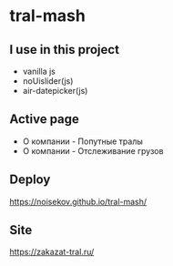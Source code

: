 # tral-mash

## I use in this project
* vanilla js
* noUislider(js)
* air-datepicker(js)

## Active page
* О компании - Попутные тралы 
* О компании - Отслеживание грузов 

## Deploy
https://noisekov.github.io/tral-mash/

## Site
https://zakazat-tral.ru/